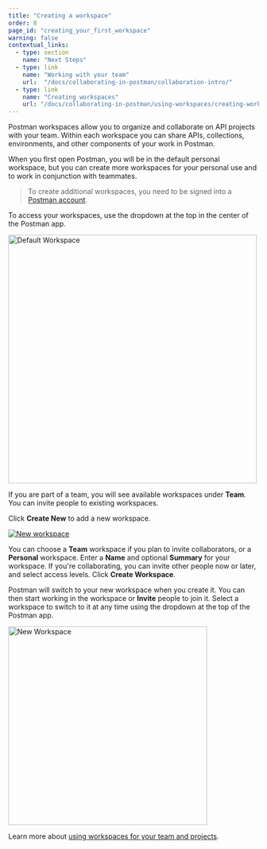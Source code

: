 ```yaml
---
title: "Creating a workspace"
order: 8
page_id: "creating_your_first_workspace"
warning: false
contextual_links:
  - type: section
    name: "Next Steps"
  - type: link
    name: "Working with your team"
    url:  "/docs/collaborating-in-postman/collaboration-intro/"
  - type: link
    name: "Creating workspaces"
    url: "/docs/collaborating-in-postman/using-workspaces/creating-workspaces/"
---
```


Postman workspaces allow you to organize and collaborate on API projects with your team. Within each workspace you can share APIs, collections, environments, and other components of your work in Postman.

When you first open Postman, you will be in the default personal workspace, but you can create more workspaces for your personal use and to work in conjunction with teammates.

> To create additional workspaces, you need to be signed into a [Postman account](/docs/getting-started/postman-account/).

To access your workspaces, use the dropdown at the top in the center of the Postman app.

<img alt="Default Workspace" src="https://assets.postman.com/postman-docs/default-workspace-dropdown.jpg" width="500px"/>

If you are part of a team, you will see available workspaces under __Team__. You can invite people to existing workspaces.

Click __Create New__ to add a new workspace.

[![New workspace](https://assets.postman.com/postman-docs/new-team-workspace-details.jpg)](https://assets.postman.com/postman-docs/new-team-workspace-details.jpg)

You can choose a __Team__ workspace if you plan to invite collaborators, or a __Personal__ workspace. Enter a __Name__ and optional __Summary__ for your workspace. If you're collaborating, you can invite other people now or later, and select access levels. Click __Create Workspace__.

Postman will switch to your new workspace when you create it. You can then start working in the workspace or __Invite__ people to join it. Select a workspace to switch to it at any time using the dropdown at the top of the Postman app.

<img alt="New Workspace" src="https://assets.postman.com/postman-docs/new-workspace-in-dropdown.jpg" width="400px"/>

Learn more about [using workspaces for your team and projects](/docs/collaborating-in-postman/using-workspaces/creating-workspaces/).
